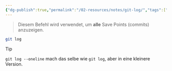 ```yaml
---
{"dg-publish":true,"permalink":"/02-resources/notes/git-log/","tags":["git/log"],"noteIcon":"","updated":"2025-09-05T10:12:29.634+02:00"}
---
```


>Diesem Befehl wird verwendet, um **alle** Save Points (commits) anzuzeigen.
```bash
git log 
```

>[!tip] 
>`git log --oneline` mach das selbe wie `git log`,  aber in eine kleinere Version.